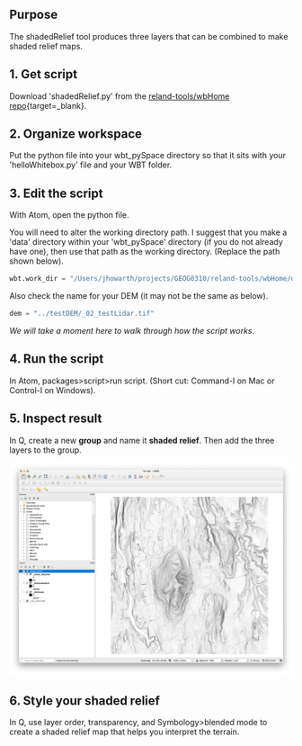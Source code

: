 ## Purpose  

The shadedRelief tool produces three layers that can be combined to make shaded relief maps.  

## 1. Get script  

Download 'shadedRelief.py' from the [reland-tools/wbHome repo](https://github.com/GEOG0310/reland-tools/tree/master/wbHome){target=_blank}.  

## 2. Organize workspace     

Put the python file into your wbt_pySpace directory so that it sits with your 'helloWhitebox.py' file and your WBT folder.

## 3. Edit the script  

With Atom, open the python file.  

You will need to alter the working directory path. I suggest that you make a 'data' directory within your 'wbt_pySpace' directory (if you do not already have one), then use that path as the working directory. (Replace the path shown below).    

```python
wbt.work_dir = "/Users/jhowarth/projects/GEOG0310/reland-tools/wbHome/data"
```

Also check the name for your DEM (it may not be the same as below).

```python
dem = "../testDEM/_02_testLidar.tif"
```

*We will take a moment here to walk through how the script works*.  

## 4. Run the script  

In Atom, packages>script>run script. (Short cut: Command-I on Mac or Control-I on Windows).  

## 5. Inspect result  

In Q, create a new **group** and name it **shaded relief**. Then add the three layers to the group.  

![result](../images/wbt_shadedRelief/result.png)

## 6. Style your shaded relief  

In Q, use layer order, transparency, and Symbology>blended mode to create a shaded relief map that helps you interpret the terrain.  
